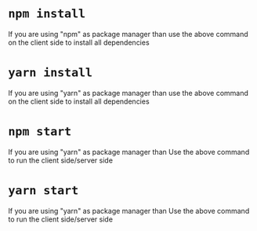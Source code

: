 # `npm install`

If you are using "npm" as package manager than use the above command on the client side to install all dependencies

# `yarn install`

If you are using "yarn" as package manager than use the above command on the client side to install all dependencies

# `npm start`

If you are using "yarn" as package manager than Use the above command to run the client side/server side

# `yarn start`

If you are using "yarn" as package manager than Use the above command to run the client side/server side

